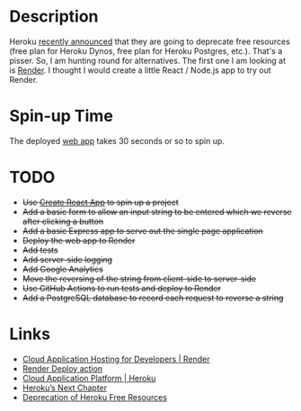 # Description

Heroku [recently announced](https://blog.heroku.com/next-chapter) that they are going to deprecate free resources (free plan for Heroku Dynos, free plan for Heroku Postgres, etc.). That's a pisser. So, I am hunting round for alternatives. The first one I am looking at is [Render](https://render.com/). I thought I would create a little React / Node.js app to try out Render.

# Spin-up Time

The deployed [web app](https://render-test-app-iz7h.onrender.com) takes 30 seconds or so to spin up.

# TODO

* ~~Use [Create React App](https://create-react-app.dev/) to spin up a project~~
* ~~Add a basic form to allow an input string to be entered which we reverse after clicking a button~~
* ~~Add a basic Express app to serve out the single page application~~
* ~~Deploy the web app to Render~~
* ~~Add tests~~
* ~~Add server-side logging~~
* ~~Add Google Analytics~~
* ~~Move the reversing of the string from client-side to server-side~~
* ~~Use GitHub Actions to run tests and deploy to Render~~
* ~~Add a PostgreSQL database to record each request to reverse a string~~

# Links

* [Cloud Application Hosting for Developers | Render](https://render.com/)
* [Render Deploy action](https://github.com/marketplace/actions/render-deploy-action)
* [Cloud Application Platform | Heroku](https://www.heroku.com/)
* [Heroku’s Next Chapter](https://blog.heroku.com/next-chapter)
* [Deprecation of Heroku Free Resources](https://devcenter.heroku.com/changelog-items/2461)
